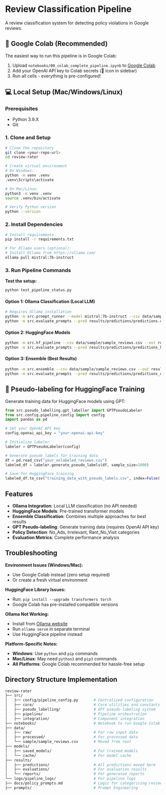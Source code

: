 # Review Classification Pipeline

A review classification system for detecting policy violations in Google reviews.

## 🚀 **Google Colab (Recommended)**

The easiest way to run this pipeline is in Google Colab:

1. Upload `notebooks/00_colab_complete_pipeline.ipynb` to [Google Colab](https://colab.research.google.com/)
2. Add your OpenAI API key to Colab secrets (🔑 icon in sidebar)
3. Run all cells - everything is pre-configured!

## 💻 **Local Setup (Mac/Windows/Linux)**

### **Prerequisites**

- Python 3.9.X
- Git

### **1. Clone and Setup**

```bash
# Clone the repository
git clone <your-repo-url>
cd review-rater

# Create virtual environment
# On Windows:
python -m venv .venv
.venv\Scripts\activate

# On Mac/Linux:
python3 -m venv .venv
source .venv/bin/activate

# Verify Python version
python --version
```

### **2. Install Dependencies**

```bash
# Install requirements
pip install -r requirements.txt

# For Ollama users (optional):
# Install Ollama from https://ollama.com/
ollama pull mistral:7b-instruct
```

### **3. Run Pipeline Commands**

**Test the setup:**

```bash
python test_pipeline_status.py
```

#### **Option 1: Ollama Classification (Local LLM)**

```bash
# Requires Ollama installation
python -m src.prompt_runner --model mistral:7b-instruct --csv data/sample/sample_reviews.csv --out results/predictions/predictions.csv
python -m src.evaluate_prompts --pred results/predictions/predictions.csv
```

#### **Option 2: HuggingFace Models**

```bash
python -m src.hf_pipeline --csv data/sample/sample_reviews.csv --out results/predictions/predictions_hf.csv
python -m src.evaluate_prompts --pred results/predictions/predictions_hf.csv
```

#### **Option 3: Ensemble (Best Results)**

```bash
python -m src.ensemble --csv data/sample/sample_reviews.csv --out results/predictions/predictions_ens.csv --model mistral:7b-instruct --tau 0.55
python -m src.evaluate_prompts --pred results/predictions/predictions_ens.csv
```

## 🔬 **Pseudo-labeling for HuggingFace Training**

Generate training data for HuggingFace models using GPT:

```python
from src.pseudo_labelling.gpt_labeller import GPTPseudoLabeler
from src.config.pipeline_config import config
import pandas as pd

# Set your OpenAI API key
config.openai_api_key = "your-openai-api-key"

# Initialize labeler
labeler = GPTPseudoLabeler(config)

# Generate pseudo labels for training data
df = pd.read_csv("your_unlabeled_reviews.csv")
labeled_df = labeler.generate_pseudo_labels(df, sample_size=1000)

# Save for HuggingFace training
labeled_df.to_csv("training_data_with_pseudo_labels.csv", index=False)
```

## **Features**

- **Ollama Integration**: Local LLM classification (no API needed)
- **HuggingFace Models**: Pre-trained transformer models  
- **Ensemble Classification**: Combines multiple approaches for best results
- **GPT Pseudo-labeling**: Generate training data (requires OpenAI API key)
- **Policy Detection**: No_Ads, Irrelevant, Rant_No_Visit categories
- **Evaluation Metrics**: Complete performance analysis

## **Troubleshooting**

**Environment Issues (Windows/Mac):**

- Use Google Colab instead (zero setup required)
- Or create a fresh virtual environment

**HuggingFace Library Issues:**

- Run: `pip install --upgrade transformers torch`
- Google Colab has pre-installed compatible versions

**Ollama Not Working:**

- Install from [Ollama website](https://ollama.com/)
- Run `ollama serve` in separate terminal  
- Use HuggingFace pipeline instead

**Platform-Specific Notes:**

- **Windows**: Use `python` and `pip` commands
- **Mac/Linux**: May need `python3` and `pip3` commands
- **All Platforms**: Google Colab recommended for hassle-free setup

## **Directory Structure Implementation**

``` bash
review-rater
├── src/
│   ├── config/pipeline_config.py       # Centralized configuration
│   ├── core/                           # Core utilities and constants
│   ├── pseudo_labelling/               # GPT pseudo-labeling system  
│   ├── pipeline/                       # Pipeline orchestration
│   ├── integration/                    # Component integration
├── notebooks/                          # Notebook to run Google Colab
├── data/
│   ├── raw/                            # For raw input data
│   ├── processed/                      # For processed data
│   └── sample/sample_reviews.csv       # Moved from root
├── models/
│   ├── saved_models/                   # For trained models
│   └── cache/                          # For model cache
├── results/
│   ├── predictions/                    # All predictions moved here
│   ├── evaluations/                    # For evaluation results
│   └── reports/                        # For generated reports
└── logs/pipeline_logs/                 # For pipeline logs
├── docs/policy_prompts.md              # Logic for categorising reviews
├── prompts/                            # Prompt Engineering
```
